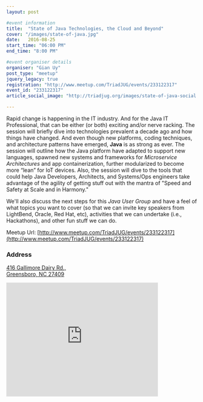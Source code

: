 ```yaml
---
layout: post

#event information
title:  "State of Java Technologies, the Cloud and Beyond"
cover: "/images/state-of-java.jpg"
date:   2016-08-25
start_time: "06:00 PM"
end_time: "8:00 PM"

#event organiser details
organiser: "Gian Uy"
post_type: "meetup"
jquery_legacy: true
registration: "http://www.meetup.com/TriadJUG/events/233122317"
event_id: "233122317"
article_social_image: "http://triadjug.org/images/state-of-java-social.jpg"

---
```


Rapid change is happening in the IT industry. And for the Java IT Professional, that can be either (or both) exciting and/or nerve racking. The session will briefly dive into technologies prevalent a decade ago and how things have changed. And even though new platforms, coding techniques, and architecture patterns have emerged, **Java** is as strong as ever. The session will outline how the Java platform have adapted to support new languages, spawned new systems and frameworks for _Microservice Architectures_ and app containerization, further modularized to become more “lean” for IoT devices. Also, the session will dive to the tools that could help Java Developers, Architects, and Systems/Ops engineers take advantage of the agility of getting stuff out with the mantra of "Speed and Safety at Scale and in Harmony."

We'll also discuss the next steps for this _Java User Group_ and have a feel of what topics you want to cover (so that we can invite key speakers from LightBend, Oracle, Red Hat, etc), activities that we can undertake (i.e., Hackathons), and other fun stuff we can do.

Meetup Url: [http://www.meetup.com/TriadJUG/events/233122317](http://www.meetup.com/TriadJUG/events/233122317)

### Address
[416 Gallimore Dairy Rd., <br />
Greensboro, NC 27409](http://www.meetup.com/TriadJUG/events/233122317)

<iframe src="https://www.google.com/maps/embed?pb=!1m18!1m12!1m3!1d6449.508253591103!2d-79.95587730030196!3d36.075100764651154!2m3!1f0!2f0!3f0!3m2!1i1024!2i768!4f13.1!3m3!1m2!1s0x885304ebf99e79df%3A0x37bf5f3fd31a84b6!2s416+Gallimore+Dairy+Rd%2C+Greensboro%2C+NC+27409!5e0!3m2!1sen!2sus!4v1471433749980" width="400" height="300" frameborder="0" style="border:0" allowfullscreen></iframe>
